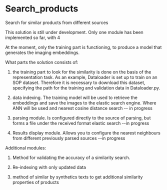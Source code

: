 # Search_products
Search for similar products from different sources

This solution is still under development. Only one module has been implemented so far, with 4

At the moment, only the training part is functioning, to produce a model that generates the imaging embeddings. 

What parts the solution consists of:

1. the training part to look for the similarity is done on the basis of the representation task. As an example, Dataloader is set up to train on an SOP dataset.  Therefore it is necessary to download this dataset, specifying the path for the training and validation data in Dataloader.py. 

2. data indexing. The training model will be used to retrieve the embeddings and save the images to the elastic search engine. Where ANN will be used and nearest cosine distance search -- in progress

3. parsing module. Is configured directly to the source of parsing, but forms a file under the received format elastic search --in progress

4. Results display module. Allows you to configure the nearest neighbours from different previously parsed sources --in progress


Additional modules:

1. Method for validating the accuracy of a similarity search.

2. Re-indexing with only updated data

3. method of similar by synthetics texts to get additional similarity properties of products

